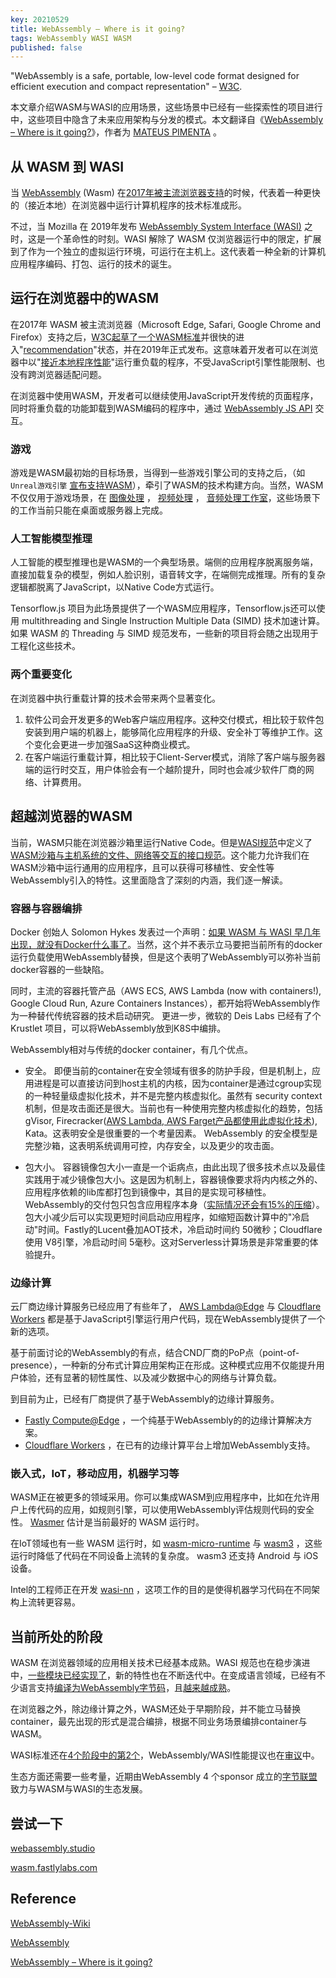 ```yaml
---
key: 20210529
title: WebAssembly – Where is it going?
tags: WebAssembly WASI WASM
published: false
---
```


"WebAssembly is a safe, portable, low-level code format designed for efficient execution and compact representation" – [W3C](https://www.w3.org/TR/wasm-core-1/#introduction%E2%91%A2).

本文章介绍WASM与WASI的应用场景，这些场景中已经有一些探索性的项目进行中，这些项目中隐含了未来应用架构与分发的模式。本文翻译自《[WebAssembly – Where is it going?](https://opencredo.com/blogs/webassembly-where-is-it-going/)》，作者为 [MATEUS PIMENTA](https://opencredo.com/authors/mateus-pimenta/) 。

## 从 WASM 到 WASI

当 [WebAssembly](http://webassembly.org/) (Wasm) 在[2017年被主流浏览器支持](https://blog.mozilla.org/blog/2017/11/13/webassembly-in-browsers/)的时候，代表着一种更快的（接近本地）在浏览器中运行计算机程序的技术标准成形。

不过，当 Mozilla 在 2019年发布 [WebAssembly System Interface (WASI)](https://hacks.mozilla.org/2019/03/standardizing-wasi-a-webassembly-system-interface/) 之时，这是一个革命性的时刻。WASI 解除了 WASM 仅浏览器运行中的限定，扩展到了作为一个独立的虚拟运行环境，可运行在主机上。这代表着一种全新的计算机应用程序编码、打包、运行的技术的诞生。

## 运行在浏览器中的WASM

在2017年 WASM 被主流浏览器（Microsoft Edge, Safari, Google Chrome and Firefox）支持之后，[W3C起草了一个WASM标准](https://www.w3.org/TR/wasm-core-1/)并很快的进入"[recommendation](https://www.w3.org/TR/wasm-core-1/)"状态，并在2019年正式发布。这意味着开发者可以在浏览器中以"[接近本地程序性能](https://people.mpi-sws.org/~rossberg/papers/Haas,%20Rossberg,%20Schuff,%20Titzer,%20Gohman,%20Wagner,%20Zakai,%20Bastien,%20Holman%20-%20Bringing%20the%20Web%20up%20to%20Speed%20with%20WebAssembly.pdf)"运行重负载的程序，不受JavaScript引擎性能限制、也没有跨浏览器适配问题。

在浏览器中使用WASM，开发者可以继续使用JavaScript开发传统的页面程序，同时将重负载的功能卸载到WASM编码的程序中，通过 [WebAssembly JS API](https://www.w3.org/TR/wasm-js-api/) 交互。

### 游戏

游戏是WASM最初始的目标场景，当得到一些游戏引擎公司的支持之后，（如 ```Unreal游戏引擎``` [宣布支持WASM](https://www.unrealengine.com/en-US/blog/unreal-engine-4-16-released)），牵引了WASM的技术构建方向。当然，WASM不仅仅用于游戏场景，在 [图像处理](https://silvia-odwyer.github.io/photon/demo.html) ， [视频处理](https://huningxin.github.io/opencv.js/samples/video-processing/index-wasm.html) ， [音频处理工作室](https://chrome.soundation.com/)，这些场景下的工作当前只能在桌面或服务器上完成。

### 人工智能模型推理

人工智能的模型推理也是WASM的一个典型场景。端侧的应用程序脱离服务端，直接加载复杂的模型，例如人脸识别，语音转文字，在端侧完成推理。所有的复杂逻辑都脱离了JavaScript，以Native Code方式运行。

Tensorflow.js 项目为此场景提供了一个WASM应用程序，Tensorflow.js还可以使用 multithreading and Single Instruction Multiple Data (SIMD) 技术加速计算。如果 WASM 的 Threading 与 SIMD 规范发布，一些新的项目将会随之出现用于工程化这些技术。

### 两个重要变化

在浏览器中执行重载计算的技术会带来两个显著变化。

1. 软件公司会开发更多的Web客户端应用程序。这种交付模式，相比较于软件包安装到用户端的机器上，能够简化应用程序的升级、安全补丁等维护工作。这个变化会更进一步加强SaaS这种商业模式。
2. 在客户端运行重载计算，相比较于Client-Server模式，消除了客户端与服务器端的运行时交互，用户体验会有一个越阶提升，同时也会减少软件厂商的网络、计算费用。

## 超越浏览器的WASM

当前，WASM只能在浏览器沙箱里运行Native Code。但是[WASI规范](https://hacks.mozilla.org/2019/03/standardizing-wasi-a-webassembly-system-interface/)中定义了[WASM沙箱与主机系统的文件、网络等交互的接口规范](https://github.com/WebAssembly/WASI/blob/master/phases/snapshot/docs.md)。这个能力允许我们在WASM沙箱中运行通用的应用程序，且可以获得可移植性、安全性等WebAssembly引入的特性。这里面隐含了深刻的内涵，我们逐一解读。

### 容器与容器编排

Docker 创始人 Solomon Hykes 发表过一个声明：[如果 WASM 与 WASI 早几年出现，就没有Docker什么事了](https://twitter.com/solomonstre/status/1111004913222324225?lang=en)。当然，这个并不表示立马要把当前所有的docker运行负载使用WebAssembly替换，但是这个表明了WebAssembly可以弥补当前docker容器的一些缺陷。

同时，主流的容器托管产品（AWS ECS, AWS Lambda (now with containers!), Google Cloud Run, Azure Containers Instances），都开始将WebAssembly作为一种替代传统容器的技术启动研究。
更进一步，微软的 Deis Labs 已经有了个 Krustlet 项目，可以将WebAssembly放到K8S中编排。

WebAssembly相对与传统的docker container，有几个优点。

- 安全。
  即便当前的container在安全领域有很多的防护手段，但是机制上，应用进程是可以直接访问到host主机的内核，因为container是通过cgroup实现的一种轻量级虚拟化技术，并不是完整内核虚拟化。虽然有 security context 机制，但是攻击面还是很大。当前也有一种使用完整内核虚拟化的趋势，包括 gVisor, Firecracker([AWS Lambda, AWS Farget产品都使用此虚拟化技术](https://aws.amazon.com/cn/blogs/aws/firecracker-lightweight-virtualization-for-serverless-computing/)), Kata。这表明安全是很重要的一个考量因素。
  WebAssembly 的安全模型是完整沙箱，这表明系统调用可控，内存安全，以及更少的攻击面。

- 包大小。
  容器镜像包大小一直是一个诟病点，由此出现了很多技术点以及最佳实践用于减少镜像包大小。这是因为机制上，容器镜像要求将内内核之外的、应用程序依赖的lib库都打包到镜像中，其目的是实现可移植性。
  WebAssembly的交付包只包含应用程序本身（[实际情况还会有15%的压缩](https://people.mpi-sws.org/~rossberg/papers/Haas,%20Rossberg,%20Schuff,%20Titzer,%20Gohman,%20Wagner,%20Zakai,%20Bastien,%20Holman%20-%20Bringing%20the%20Web%20up%20to%20Speed%20with%20WebAssembly.pdf)）。
  包大小减少后可以实现更短时间启动应用程序，如缩短函数计算中的"冷启动"时间。Fastly的Lucent叠加AOT技术，冷启动时间约 50微秒；Cloudflare 使用 V8引擎，冷启动时间 5毫秒。这对Serverless计算场景是非常重要的体验提升。

### 边缘计算

云厂商边缘计算服务已经应用了有些年了， [AWS Lambda@Edge](https://aws.amazon.com/lambda/edge/) 与 [Cloudflare Workers](https://workers.cloudflare.com/) 都是基于JavaScript引擎运行用户代码，现在WebAssembly提供了一个新的选项。

基于前面讨论的WebAssembly的有点，结合CND厂商的PoP点（point-of-presence），一种新的分布式计算应用架构正在形成。这种模式应用不仅能提升用户体验，还有显著的韧性属性、以及减少数据中心的网络与计算负载。

到目前为止，已经有厂商提供了基于WebAssembly的边缘计算服务。

- [Fastly Compute@Edge](https://www.fastly.com/products/edge-compute/serverless/) ，一个纯基于WebAssembly的的边缘计算解决方案。
- [Cloudflare Workers](https://workers.cloudflare.com/) ，在已有的边缘计算平台上增加WebAssembly支持。

### 嵌入式，IoT，移动应用，机器学习等

WASM正在被更多的领域采用。你可以集成WASM到应用程序中，比如在允许用户上传代码的应用，如规则引擎，可以使用WebAssembly评估规则代码的安全性。 [Wasmer](https://wasmer.io/) 估计是当前最好的 WASM 运行时。

在IoT领域也有一些 WASM 运行时，如  [wasm-micro-runtime](https://github.com/bytecodealliance/wasm-micro-runtime) 与 [wasm3](https://github.com/wasm3/wasm3) ，这些运行时降低了代码在不同设备上流转的复杂度。 wasm3 还支持 Android 与 iOS 设备。

Intel的工程师正在开发 [wasi-nn](https://www.w3.org/2020/06/machine-learning-workshop/talks/introducing_wasi_nn.html) ，这项工作的目的是使得机器学习代码在不同架构上流转更容易。

## 当前所处的阶段

WASM 在浏览器领域的应用相关技术已经基本成熟。WASI 规范也在稳步演进中，[一些模块已经实现了](https://github.com/WebAssembly/proposals/blob/master/README.md)，新的特性也在不断迭代中。在变成语言领域，已经有不少语言支持[编译为WebAssembly字节码](https://webassembly.org/getting-started/developers-guide/)，且[越来越成熟](https://github.com/appcypher/awesome-wasm-langs)。

在浏览器之外，除边缘计算之外，WASM还处于早期阶段，并不能立马替换container，最先出现的形式是混合编排，根据不同业务场景编排container与WASM。

WASI标准还在[4个阶段中的第2个](https://github.com/WebAssembly/WASI/blob/master/docs/Proposals.md)，WebAssembly/WASI性能提议也在[审议](https://www.usenix.org/system/files/atc19-jangda.pdf)中。

生态方面还需要一些考量，近期由WebAssembly 4 个sponsor 成立的[字节联盟](https://bytecodealliance.org/)致力与WASM与WASI的生态发展。

## 尝试一下

[webassembly.studio](https://webassembly.studio/)

[wasm.fastlylabs.com](https://wasm.fastlylabs.com/)

## Reference

[WebAssembly-Wiki](https://zh.wikipedia.org/wiki/WebAssembly)

[WebAssembly](https://developer.mozilla.org/zh-CN/docs/WebAssembly)

[WebAssembly – Where is it going?](https://opencredo.com/blogs/webassembly-where-is-it-going/)
